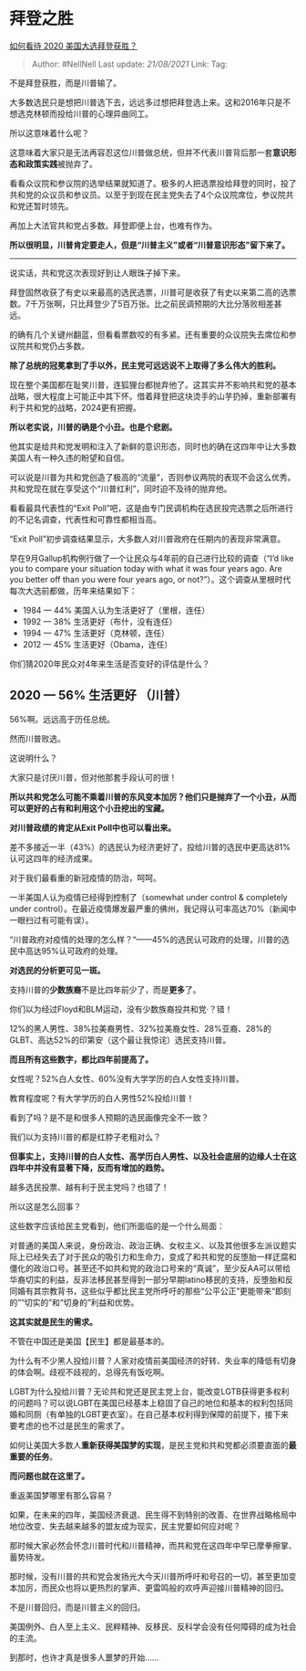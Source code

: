# 拜登之胜
[如何看待 2020 美国大选拜登获胜？](https://www.zhihu.com/question/429281633/answer/1566002800)

> Author: #NellNell
> Last update: *21/08/2021*
> Link:
> Tag:

不是拜登获胜，而是川普输了。

大多数选民只是想把川普选下去，远远多过想把拜登选上来。这和2016年只是不想选克林顿而投给川普的心理异曲同工。

所以这意味着什么呢？

这意味着大家只是无法再容忍这位川普做总统，但并不代表川普背后那一套**意识形态和政策实践**被抛弃了。

看看众议院和参议院的选举结果就知道了。极多的人把选票投给拜登的同时，投了共和党的众议员和参议员。以至于到现在民主党失去了4个众议院席位，参议院共和党还暂时领先。

再加上大法官共和党占多数。拜登即便上台，也难有作为。

**所以很明显，川普肯定要走人，但是“川普主义”或者“川普意识形态”留下来了。**

---

说实话，共和党这次表现好到让人眼珠子掉下来。

拜登固然收获了有史以来最高的选民选票，川普可是收获了有史以来第二高的选票数。7千万张啊，只比拜登少了5百万张。比之前民调预期的大比分落败相差甚远。

的确有几个关键州翻蓝，但看看票数咬的有多紧。还有重要的众议院失去席位和参议院共和党仍占多数。

**除了总统的冠冕拿到了手以外，民主党可远远说不上取得了多么伟大的胜利。**

现在整个美国都在耻笑川普，连狐狸台都抛弃他了。这其实并不影响共和党的基本战略，很大程度上可能正中其下怀。借着拜登把这块烫手的山芋扔掉，重新部署有利于共和党的战略，2024更有把握。

**所以老实说，川普的确是个小丑。也是个悲剧。**

他其实是给共和党发明和注入了新鲜的意识形态，同时也的确在这四年中让大多数美国人有一种久违的盼望和自信。

可以说是川普为共和党创造了极高的“流量”，否则参议两院的表现不会这么优秀。共和党现在就在享受这个“川普红利”，同时迫不及待的抛弃他。

看看最具代表性的“Exit Poll”吧，这是由专门民调机构在选民投完选票之后所进行的不记名调查，代表性和可靠性都相当高。

“Exit Poll”初步调查结果显示，大多数人对川普政府在任期内的表现非常满意。

早在9月Gallup机构例行做了一个让民众与4年前的自己进行比较的调查（“I’d like you to compare your situation today with what it was four years ago. Are you better off than you were four years ago, or not?”）。这个调查从里根时代每次大选前都做，历年来结果如下：

-   1984 — 44% 美国人认为生活更好了（里根，连任）
-   1992 — 38% 生活更好（布什，没有连任）
-   1994 — 47% 生活更好（克林顿，连任）
-   2012 — 45% 生活更好（Obama，连任）

你们猜2020年民众对4年来生活是否变好的评估是什么？

## **2020 — 56% 生活更好 （川普）**

56%啊。远远高于历任总统。

然而川普败选。

这说明什么？

大家只是讨厌川普，但对他那套手段认可的很！

**所以共和党怎么可能不乘着川普的东风变本加厉？他们只是抛弃了一个小丑，从而可以更好的占有和利用这个小丑挖出的宝藏。**

**对川普政绩的肯定从Exit Poll中也可以看出来。**

差不多接近一半（43%）的选民认为经济更好了，投给川普的选民中更高达81%认可这四年的经济成果。

对于我们最看重的新冠疫情的防治，呵呵。

一半美国人认为疫情已经得到控制了（somewhat under control & completely under control）。在最近疫情爆发最严重的佛州，我记得认可率高达70%（新闻中一眼扫过有可能有误）。

“川普政府对疫情的处理的怎么样？“——45%的选民认可政府的处理，川普的选民中高达95%认可政府的处理。

**对选民的分析更可见一斑。**

支持川普的**少数族裔**不是比四年前少了，而是**更多**了。

你们以为经过Floyd和BLM运动，没有少数族裔投共和党·？错！

12%的黑人男性、38%拉美裔男性、32%拉美裔女性、28%亚裔、28%的GLBT、高达52%的印第安（这个最让我惊诧）选民支持川普。

**而且所有这些数字，都比四年前提高了。**

女性呢？52%白人女性、60%没有大学学历的白人女性支持川普。

教育程度呢？有大学学历的白人男性52%投给川普！

看到了吗？是不是和很多人预期的选民画像完全不一致？

我们以为支持川普的都是红脖子老粗对么？

**但事实上，支持川普的白人女性、高学历白人男性、以及社会底层的边缘人士在这四年中并没有显著下降，反而有增加的趋势。**

越多选民投票、越有利于民主党吗？也错了！

所以这是怎么回事？

这些数字应该给民主党看到，他们所面临的是一个什么局面：

对普通的美国人来说，身份政治、政治正确、女权主义、以及其他很多左派议题实际上已经失去了对于民众的吸引力和生命力，变成了和共和党的反堕胎一样迂腐和僵化的政治口号。甚至还不如共和党的政治口号来的“真诚”，至少反AA可以带给华裔切实的利益，反非法移民甚至得到一部分早期latino移民的支持，反堕胎和反同婚有其宗教背书，这些似乎都比民主党所呼吁的那些“公平公正”更能带来“即刻的”“切实的”和“切身的”利益和优势。

**这其实就是民生的需求。**

不管在中国还是美国【民生】都是最基本的。

为什么有不少黑人投给川普？人家对疫情前美国经济的好转、失业率的降低有切身的体会啊。歧视不歧视的，总得先有饭吃啊。

LGBT为什么投给川普？无论共和党还是民主党上台，能改变LGTB获得更多权利的问题吗？可以说LGBT在美国已经基本上稳固了自己的地位和基本的权利包括同婚和同厕（有单独的LGBT更衣室）。在自己基本权利得到保障的前提下，接下来要考虑的也不过是民生的需求了。

如何让美国大多数人**重新获得美国梦的实现**，是民主党和共和党都必须要直面的**最重要的任务**。

**而问题也就在这里了。**

重返美国梦哪里有那么容易？

如果，在未来的四年，美国经济衰退、民生得不到特别的改善、在世界战略格局中地位改变、失去越来越多的盟友成为现实，民主党要如何应对呢？

那时候大家必然会怀念川普时代和川普精神，而共和党在这四年中早已摩拳擦掌、蓄势待发。

那时候，没有川普的共和党会发扬光大今天川普所呼吁和号召的一切，甚至更加变本加厉，而民众也将以更热烈的掌声、更雷鸣般的欢呼声迎接川普精神的回归。

不是川普回归，而是川普主义的回归。

美国例外、白人至上主义、民粹精神、反移民、反科学会没有任何障碍的成为社会的主流。

到那时，也许才真是很多人噩梦的开始……
